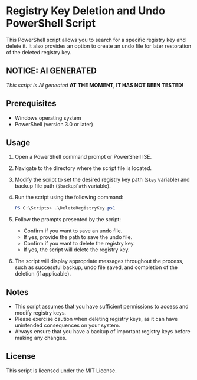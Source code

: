 # Registry Key Deletion and Undo PowerShell Script

This PowerShell script allows you to search for a specific registry key and delete it. It also provides an option to create an undo file for later restoration of the deleted registry key.

## NOTICE: AI GENERATED 
*This script is AI geneated*
**AT THE MOMENT, IT HAS NOT BEEN TESTED!**

## Prerequisites

- Windows operating system
- PowerShell (version 3.0 or later)

## Usage

1. Open a PowerShell command prompt or PowerShell ISE.
2. Navigate to the directory where the script file is located.
3. Modify the script to set the desired registry key path (`$key` variable) and backup file path (`$backupPath` variable).
4. Run the script using the following command:

   ```powershell
   PS C:\Scripts> .\DeleteRegistryKey.ps1

5. Follow the prompts presented by the script:
      - Confirm if you want to save an undo file.
      - If yes, provide the path to save the undo file.
      - Confirm if you want to delete the registry key.
      - If yes, the script will delete the registry key.
6. The script will display appropriate messages throughout the process, such as successful backup, undo file saved, and completion of the deletion (if applicable).


## Notes
- This script assumes that you have sufficient permissions to access and modify registry keys.
- Please exercise caution when deleting registry keys, as it can have unintended consequences on your system.
- Always ensure that you have a backup of important registry keys before making any changes.

## License
This script is licensed under the MIT License.
